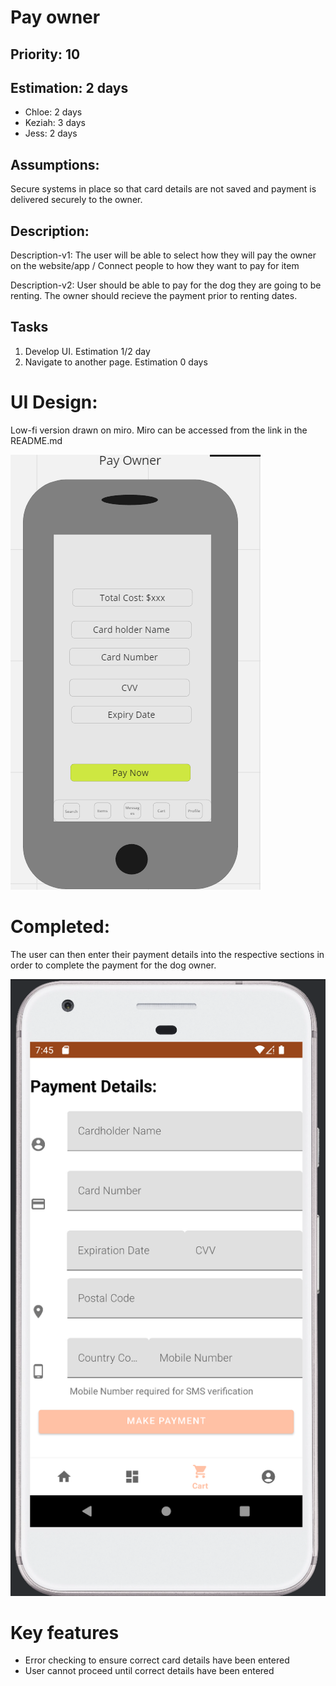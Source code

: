 
# Pay owner

## Priority: 10 

## Estimation: 2 days 

* Chloe: 2 days
* Keziah: 3 days
* Jess: 2 days

## Assumptions: 
Secure systems in place so that card details are not saved and payment is delivered securely to the owner. 

## Description: 
Description-v1: The user will be able to select how they will pay the owner on the website/app / Connect people to how they want to pay for item

Description-v2: User should be able to pay for the dog they are going to be renting. The owner should recieve the payment prior to renting dates. 

## Tasks

1. Develop UI. Estimation 1/2 day
2. Navigate to another page. Estimation 0 days


# UI Design:
Low-fi version drawn on miro. Miro can be accessed from the link in the README.md

![image](/images/pay_owner_mockup.png)

# Completed:
The user can then enter their payment details into the respective sections in order to complete the payment for the dog owner.

![image](/images/pay_owner_final.png)

# Key features
* Error checking to ensure correct card details have been entered
* User cannot proceed until correct details have been entered
